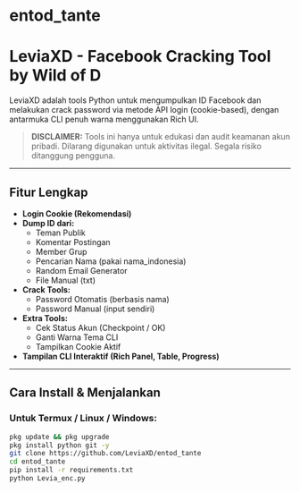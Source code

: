 # entod_tante
# LeviaXD - Facebook Cracking Tool by Wild of D

LeviaXD adalah tools Python untuk mengumpulkan ID Facebook dan melakukan crack password via metode API login (cookie-based), dengan antarmuka CLI penuh warna menggunakan Rich UI.

> **DISCLAIMER:** Tools ini hanya untuk edukasi dan audit keamanan akun pribadi. Dilarang digunakan untuk aktivitas ilegal. Segala risiko ditanggung pengguna.

---

## Fitur Lengkap

- **Login Cookie (Rekomendasi)**
- **Dump ID dari:**
  - Teman Publik
  - Komentar Postingan
  - Member Grup
  - Pencarian Nama (pakai nama_indonesia)
  - Random Email Generator
  - File Manual (txt)
- **Crack Tools:**
  - Password Otomatis (berbasis nama)
  - Password Manual (input sendiri)
- **Extra Tools:**
  - Cek Status Akun (Checkpoint / OK)
  - Ganti Warna Tema CLI
  - Tampilkan Cookie Aktif
- **Tampilan CLI Interaktif (Rich Panel, Table, Progress)**

---

## Cara Install & Menjalankan

### Untuk Termux / Linux / Windows:

```bash
pkg update && pkg upgrade
pkg install python git -y
git clone https://github.com/LeviaXD/entod_tante
cd entod_tante
pip install -r requirements.txt
python Levia_enc.py
